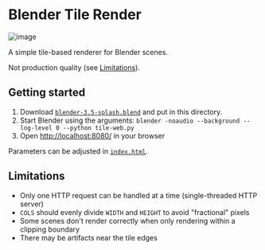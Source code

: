 # Blender Tile Render

![image](https://github.com/dcoles/experimental/assets/1007415/4f076b16-0360-4349-b98e-5c6924ec7108)

A simple tile-based renderer for Blender scenes.

Not production quality (see [Limitations](#limitations)).

## Getting started

1. Download [`blender-3.5-splash.blend`](https://www.blender.org/download/demo/splash/blender-3.5-splash.blend) and put in this directory.
2. Start Blender using the arguments: `blender -noaudio --background --log-level 0 --python tile-web.py`
3. Open [http://localhost:8080/](http://localhost:8080/) in your browser

Parameters can be adjusted in [`index.html`](index.html).

## Limitations

- Only one HTTP request can be handled at a time (single-threaded HTTP server)
- `COLS` should evenly divide `WIDTH` and `HEIGHT` to avoid "fractional" pixels
- Some scenes don't render correctly when only rendering within a clipping boundary
- There may be artifacts near the tile edges
